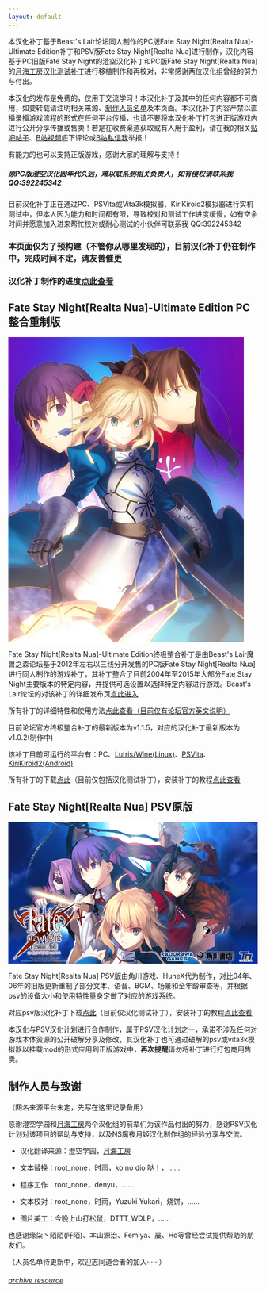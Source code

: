 ```yaml
---
layout: default
---
```


本汉化补丁基于Beast's Lair论坛同人制作的PC版Fate Stay Night[Realta Nua]-Ultimate Edition补丁和PSV版Fate Stay Night[Realta Nua]进行制作，汉化内容基于PC旧版Fate Stay Night的澄空汉化补丁和PC版Fate Stay Night[Realta Nua]的[月海工房汉化测试补丁](https://blog.kugeek.com/fate-stay-night-realta-nua-pcdl-zh-patch.html)进行移植制作和再校对，非常感谢两位汉化组曾经的努力与付出。

本汉化的发布是免费的，仅用于交流学习！本汉化补丁及其中的任何内容都不可商用，如要转载请注明相关来源、[制作人员名单](#制作人员与致谢)及本页面。本汉化补丁内容严禁以直播录播游戏流程的形式在任何平台传播，也请不要将本汉化补丁打包进正版游戏内进行公开分享传播或售卖！若是在收费渠道获取或有人用于盈利，请在我的相关[贴吧帖子]()、[B站视频]()底下评论或[B站私信我](https://space.bilibili.com/34011782)举报！

有能力的也可以支持正版游戏，感谢大家的理解与支持！

##### **原PC版澄空汉化因年代久远，难以联系到相关负责人，如有侵权请联系我 QQ:392245342**

目前汉化补丁正在通过PC、PSVita或Vita3k模拟器、KiriKiroid2模拟器进行实机测试中，但本人因为能力和时间都有限，导致校对和测试工作进度缓慢，如有空余时间并愿意加入进来帮忙校对或耐心测试的小伙伴可联系我 QQ:392245342

### 本页面仅为了预构建（不管你从哪里发现的），目前汉化补丁仍在制作中，完成时间不定，请友善催更

### **汉化补丁制作的进度[点此查看](./tanslate_work.html)**

Fate Stay Night[Realta Nua]-Ultimate Edition PC整合重制版
------------

<img src="./img/FSNRN-PC.jpg#" alt="FSNRN-PC" align="center" style="zoom:60%;" />

Fate Stay Night[Realta Nua]-Ultimate Edition终极整合补丁是由Beast's Lair魔兽之森论坛基于2012年左右以三线分开发售的PC版Fate Stay Night[Realta Nua]进行同人制作的游戏补丁，其补丁整合了目前2004年至2015年大部分Fate Stay Night主要版本的特定内容，并提供可选设置以选择特定内容进行游戏。Beast's Lair论坛的对该补丁的详细发布页[点此进入](https://forums.nrvnqsr.com/showthread.php/9101-Fate-Stay-Night-Realta-Nua-Ultimate-Edition-2022)

所有补丁的详细特性和使用方法[点此查看（目前仅有论坛官方英文说明）](./README-patch.html)

目前论坛官方终极整合补丁的最新版本为v1.1.5，对应的汉化补丁最新版本为v1.0.2(制作中)

该补丁目前可运行的平台有：PC、[Lutris/Wine(Linux)](https://github.com/leycec/fsnrnue)、[PSVita](https://alyinghood.github.io/fsnrnue-multiplatform)、[KiriKiroid2(Android)](https://github.com/YuriSizuku/Kirikiroid2Yuri)

所有补丁的下载[点此](./resource.html)（目前仅包括汉化测试补丁），安装补丁的教程[点此查看](https://www.bilibili.com)



Fate Stay Night[Realta Nua] PSV原版
------------

<img src="./img/FSNRN-PSV.png#" alt="FSNRN-PSV" align="center" style="zoom:70%;" />

Fate Stay Night[Realta Nua] PSV版由角川游戏、HuneX代为制作，对比04年、06年的旧版更新重制了部分文本、语音、BGM、场景和全年龄审查等，并根据psv的设备大小和使用特性量身定做了对应的游戏系统。

对应psv版汉化补丁下载[点此](./resource.html)（目前仅汉化测试补丁），安装补丁的教程[点此查看](https://www.bilibili.com)

本汉化与PSV汉化计划进行合作制作，属于PSV汉化计划之一，承诺不涉及任何对游戏本体资源的公开破解分享及修改，其汉化补丁也可通过破解的psv或vita3k模拟器以挂载mod的形式应用到正版游戏中，**再次提醒**请勿将补丁进行打包商用售卖。



制作人员与致谢
------------

（网名来源平台未定，先写在这里记录备用）

感谢澄空学园和[月海工房](https://lm.works)两个汉化组的前辈们为该作品付出的努力，感谢PSV汉化计划对该项目的帮助与支持，以及NS魔夜月姬汉化制作组的经验分享与交流。

* 汉化翻译来源：澄空学园，[月海工房](https://blog.kugeek.com/fate-stay-night-realta-nua-pcdl-zh-patch.html)

* 文本替换：root_none，时雨，ko no dio 哒！，……

* 程序工作：root_none，denyu，……

* 文本校对：root_none，时雨，Yuzuki Yukari，烧饼，……

* 图片美工：今晚上山打松鼠，DTTT_WDLP，……

也感谢缘柒丶陌陌(阡陌)、本山源治、Femiya、晨、Ho等曾经尝试提供帮助的朋友们。

（人员名单待更新中，欢迎志同道合者的加入······）



###### [archive ](./)     [resource](./resource.html)

